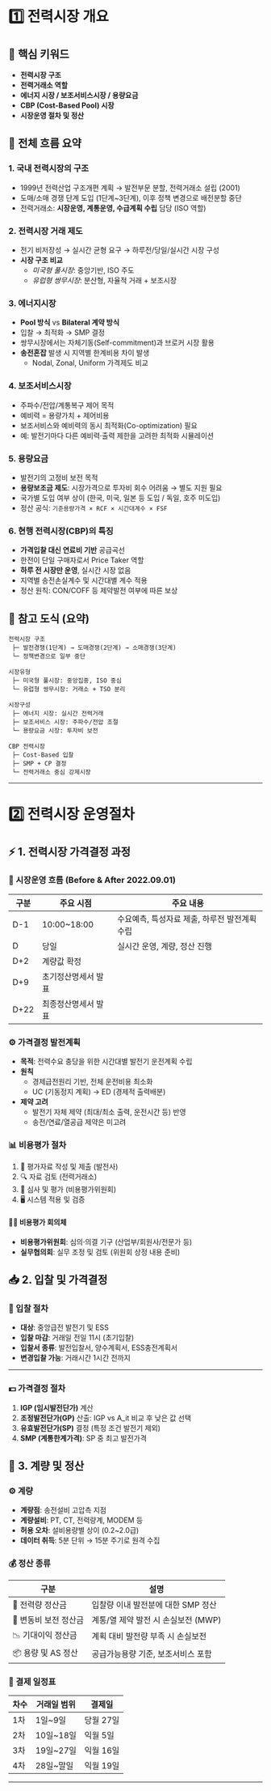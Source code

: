# 1️⃣ 전력시장 개요

## 🔑 핵심 키워드

- **전력시장 구조**
- **전력거래소 역할**
- **에너지 시장 / 보조서비스시장 / 용량요금**
- **CBP (Cost-Based Pool) 시장**
- **시장운영 절차 및 정산**

## 🧭 전체 흐름 요약

### 1. 국내 전력시장의 구조

- 1999년 전력산업 구조개편 계획 → 발전부문 분할, 전력거래소 설립 (2001)
- 도매/소매 경쟁 단계 도입 (1단계~3단계), 이후 정책 변경으로 배전분할 중단
- 전력거래소: **시장운영, 계통운영, 수급계획 수립** 담당 (ISO 역할)

### 2. 전력시장 거래 제도

- 전기 비저장성 → 실시간 균형 요구 → 하루전/당일/실시간 시장 구성
- **시장 구조 비교**
  - _미국형 풀시장_: 중앙기반, ISO 주도
  - _유럽형 쌍무시장_: 분산형, 자율적 거래 + 보조시장

### 3. 에너지시장

- **Pool 방식** vs **Bilateral 계약 방식**
- 입찰 → 최적화 → SMP 결정
- 쌍무시장에서는 자체기동(Self-commitment)과 브로커 시장 활용
- **송전혼잡** 발생 시 지역별 한계비용 차이 발생
  - Nodal, Zonal, Uniform 가격제도 비교

### 4. 보조서비스시장

- 주파수/전압/계통복구 제어 목적
- 예비력 = 용량가치 + 제어비용
- 보조서비스와 예비력의 동시 최적화(Co-optimization) 필요
- 예: 발전기마다 다른 예비력·출력 제한을 고려한 최적화 시뮬레이션

### 5. 용량요금

- 발전기의 고정비 보전 목적
- **용량보조금 제도**: 시장가격으로 투자비 회수 어려움 → 별도 지원 필요
- 국가별 도입 여부 상이 (한국, 미국, 일본 등 도입 / 독일, 호주 미도입)
- 정산 공식: `기준용량가격 × RCF × 시간대계수 × FSF`

### 6. 현행 전력시장(CBP)의 특징

- **가격입찰 대신 연료비 기반** 공급곡선
- 한전이 단일 구매자로서 Price Taker 역할
- **하루 전 시장만 운영**, 실시간 시장 없음
- 지역별 송전손실계수 및 시간대별 계수 적용
- 정산 원칙: CON/COFF 등 제약발전 여부에 따른 보상

## 📌 참고 도식 (요약)

```
전력시장 구조
 ├─ 발전경쟁(1단계) → 도매경쟁(2단계) → 소매경쟁(3단계)
 └─ 정책변경으로 일부 중단

시장유형
 ├─ 미국형 풀시장: 중앙집중, ISO 중심
 └─ 유럽형 쌍무시장: 거래소 + TSO 분리

시장구성
 ├─ 에너지 시장: 실시간 전력거래
 ├─ 보조서비스 시장: 주파수/전압 조절
 └─ 용량요금 시장: 투자비 보전

CBP 전력시장
 ├─ Cost-Based 입찰
 ├─ SMP + CP 결정
 └─ 전력거래소 중심 강제시장
```

---

# 2️⃣ 전력시장 운영절차

## ⚡ 1. 전력시장 가격결정 과정

### 🧭 시장운영 흐름 (Before & After 2022.09.01)

| 구분 | 주요 시점           | 주요 내용                                     |
| ---- | ------------------- | --------------------------------------------- |
| D-1  | 10:00~18:00         | 수요예측, 특성자료 제출, 하루전 발전계획 수립 |
| D    | 당일                | 실시간 운영, 계량, 정산 진행                  |
| D+2  | 계량값 확정         |
| D+9  | 초기정산명세서 발표 |
| D+22 | 최종정산명세서 발표 |

### ⚙️ 가격결정 발전계획

- **목적**: 전력수요 충당을 위한 시간대별 발전기 운전계획 수립
- **원칙**
  - 경제급전원리 기반, 전체 운전비용 최소화
  - UC (기동정지 계획) → ED (경제적 출력배분)
- **제약 고려**
  - 발전기 자체 제약 (최대/최소 출력, 운전시간 등) 반영
  - 송전/연료/열공급 제약은 미고려

### 📊 비용평가 절차

1. 📝 평가자료 작성 및 제출 (발전사)
2. 🔍 자료 검토 (전력거래소)
3. 🧾 심사 및 평가 (비용평가위원회)
4. 🖥️ 시스템 적용 및 검증

#### 🧑‍⚖️ 비용평가 회의체

- **비용평가위원회**: 심의·의결 기구 (산업부/회원사/전문가 등)
- **실무협의회**: 실무 조정 및 검토 (위원회 상정 내용 준비)

## 📥 2. 입찰 및 가격결정

### 📨 입찰 절차

- **대상**: 중앙급전 발전기 및 ESS
- **입찰 마감**: 거래일 전일 11시 (초기입찰)
- **입찰서 종류**: 발전입찰서, 양수계획서, ESS충전계획서
- **변경입찰 가능**: 거래시간 1시간 전까지

---

### 💵 가격결정 절차

1. **IGP (임시발전단가)** 계산
2. **조정발전단가(GP)** 산출: IGP vs A_it 비교 후 낮은 값 선택
3. **유효발전단가(SP)** 결정 (특정 조건 발전기 제외)
4. **SMP (계통한계가격)**: SP 중 최고 발전가격

## 📏 3. 계량 및 정산

### ⚙️ 계량

- **계량점**: 송전설비 고압측 지점
- **계량설비**: PT, CT, 전력량계, MODEM 등
- **허용 오차**: 설비용량별 상이 (0.2~2.0급)
- **데이터 취득**: 5분 단위 → 15분 주기로 원격 수집

### 💰 정산 종류

| 구분                  | 설명                                |
| --------------------- | ----------------------------------- |
| 🔌 전력량 정산금      | 입찰량 이내 발전분에 대한 SMP 정산  |
| 🔁 변동비 보전 정산금 | 계통/열 제약 발전 시 손실보전 (MWP) |
| 📉 기대이익 정산금    | 계획 대비 발전량 부족 시 손실보전   |
| 📦 용량 및 AS 정산    | 공급가능용량 기준, 보조서비스 포함  |

### 📆 결제 일정표

| 차수 | 거래일 범위 | 결제일    |
| ---- | ----------- | --------- |
| 1차  | 1일~9일     | 당월 27일 |
| 2차  | 10일~18일   | 익월 5일  |
| 3차  | 19일~27일   | 익월 16일 |
| 4차  | 28일~말일   | 익월 19일 |

---

